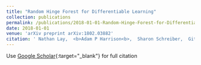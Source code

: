 ```yaml
---
title: "Random Hinge Forest for Differentiable Learning"
collection: publications
permalink: /publications/2018-01-01-Random-Hinge-Forest-for-Differentiable-Learning
date: 2018-01-01
venue: 'arXiv preprint arXiv:1802.03882'
citation: ' Nathan Lay,  <b>Adam P Harrison<b>,  Sharon Schreiber,  Gitesh Dawer,  Adrian Barbu, &quot;Random Hinge Forest for Differentiable Learning.&quot; arXiv preprint arXiv:1802.03882, 2018.'
---
```

Use [Google Scholar](https://scholar.google.com/scholar?q=Random+Hinge+Forest+for+Differentiable+Learning){:target="_blank"} for full citation